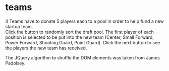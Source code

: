 # teams
4 Teams have to donate 5 players each to a pool in order to help fund a new startup team.  
Click the button to randomly sort the draft pool. 
The first player of each position is selected to be put into the new team (Center, Small Forward, Power Forward, Shooting Guard, Point Guard).
Click the next button to see the players the new team has received.

The JQuery algorithm to shuffle the DOM elements was taken from James Padolsey.
